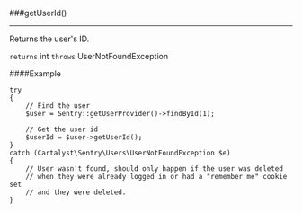 <a id="getUserId"></a>
###getUserId()

----------

Returns the user's ID.

`returns` int
`throws`  UserNotFoundException

####Example

	try
	{
		// Find the user
		$user = Sentry::getUserProvider()->findById(1);

		// Get the user id
		$userId = $user->getUserId();
	}
	catch (Cartalyst\Sentry\Users\UserNotFoundException $e)
	{
		// User wasn't found, should only happen if the user was deleted
		// when they were already logged in or had a "remember me" cookie set
		// and they were deleted.
	}
